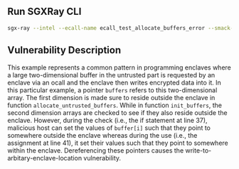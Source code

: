 ## Run SGXRay CLI
```bash
sgx-ray --intel --ecall-name ecall_test_allocate_buffers_error --smack-options="--unroll=3"
```

## Vulnerability Description
This example represents a common pattern in programming enclaves where a large two-dimensional buffer in the untrusted part is requested by an enclave via an ocall and the enclave then writes encrypted data into it. In this particular example, a pointer `buffers` refers to this two-dimensional array. The first dimension is made sure to reside outside the enclave in function `allocate_untrusted_buffers`. While in function `init_buffers`, the second dimension arrays are checked to see if they also reside outside the enclave. However, during the check (i.e., the if statement at line 37), malicious host can set the values of `buffer[i]` such that they point to somewhere outside the enclave whereas during the use (i.e., the assignment at line 41), it set their values such that they point to somewhere within the enclave. Dereferencing these pointers causes the write-to-arbitary-enclave-location vulnerability.
